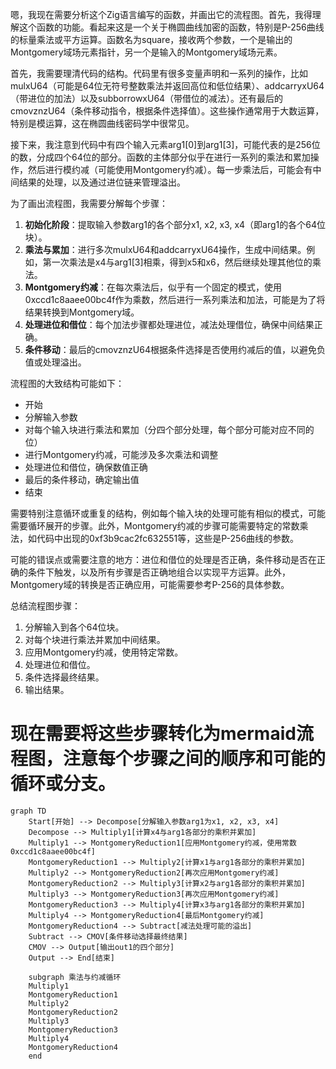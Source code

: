 嗯，我现在需要分析这个Zig语言编写的函数，并画出它的流程图。首先，我得理解这个函数的功能。看起来这是一个关于椭圆曲线加密的函数，特别是P-256曲线的标量乘法或平方运算。函数名为square，接收两个参数，一个是输出的Montgomery域场元素指针，另一个是输入的Montgomery域场元素。

首先，我需要理清代码的结构。代码里有很多变量声明和一系列的操作，比如mulxU64（可能是64位无符号整数乘法并返回高位和低位结果）、addcarryxU64（带进位的加法）以及subborrowxU64（带借位的减法）。还有最后的cmovznzU64（条件移动指令，根据条件选择值）。这些操作通常用于大数运算，特别是模运算，这在椭圆曲线密码学中很常见。

接下来，我注意到代码中有四个输入元素arg1[0]到arg1[3]，可能代表的是256位的数，分成四个64位的部分。函数的主体部分似乎在进行一系列的乘法和累加操作，然后进行模约减（可能使用Montgomery约减）。每一步乘法后，可能会有中间结果的处理，以及通过进位链来管理溢出。

为了画出流程图，我需要分解每个步骤：

1. **初始化阶段**：提取输入参数arg1的各个部分x1, x2, x3, x4（即arg1的各个64位块）。
2. **乘法与累加**：进行多次mulxU64和addcarryxU64操作，生成中间结果。例如，第一次乘法是x4与arg1[3]相乘，得到x5和x6，然后继续处理其他位的乘法。
3. **Montgomery约减**：在每次乘法后，似乎有一个固定的模式，使用0xccd1c8aaee00bc4f作为乘数，然后进行一系列乘法和加法，可能是为了将结果转换到Montgomery域。
4. **处理进位和借位**：每个加法步骤都处理进位，减法处理借位，确保中间结果正确。
5. **条件移动**：最后的cmovznzU64根据条件选择是否使用约减后的值，以避免负值或处理溢出。

流程图的大致结构可能如下：

- 开始
- 分解输入参数
- 对每个输入块进行乘法和累加（分四个部分处理，每个部分可能对应不同的位）
- 进行Montgomery约减，可能涉及多次乘法和调整
- 处理进位和借位，确保数值正确
- 最后的条件移动，确定输出值
- 结束

需要特别注意循环或重复的结构，例如每个输入块的处理可能有相似的模式，可能需要循环展开的步骤。此外，Montgomery约减的步骤可能需要特定的常数乘法，如代码中出现的0xf3b9cac2fc632551等，这些是P-256曲线的参数。

可能的错误点或需要注意的地方：进位和借位的处理是否正确，条件移动是否在正确的条件下触发，以及所有步骤是否正确地组合以实现平方运算。此外，Montgomery域的转换是否正确应用，可能需要参考P-256的具体参数。

总结流程图步骤：

1. 分解输入到各个64位块。
2. 对每个块进行乘法并累加中间结果。
3. 应用Montgomery约减，使用特定常数。
4. 处理进位和借位。
5. 条件选择最终结果。
6. 输出结果。

现在需要将这些步骤转化为mermaid流程图，注意每个步骤之间的顺序和可能的循环或分支。
================================================
```mermaid
graph TD
    Start[开始] --> Decompose[分解输入参数arg1为x1, x2, x3, x4]
    Decompose --> Multiply1[计算x4与arg1各部分的乘积并累加]
    Multiply1 --> MontgomeryReduction1[应用Montgomery约减，使用常数0xccd1c8aaee00bc4f]
    MontgomeryReduction1 --> Multiply2[计算x1与arg1各部分的乘积并累加]
    Multiply2 --> MontgomeryReduction2[再次应用Montgomery约减]
    MontgomeryReduction2 --> Multiply3[计算x2与arg1各部分的乘积并累加]
    Multiply3 --> MontgomeryReduction3[再次应用Montgomery约减]
    MontgomeryReduction3 --> Multiply4[计算x3与arg1各部分的乘积并累加]
    Multiply4 --> MontgomeryReduction4[最后Montgomery约减]
    MontgomeryReduction4 --> Subtract[减法处理可能的溢出]
    Subtract --> CMOV[条件移动选择最终结果]
    CMOV --> Output[输出out1的四个部分]
    Output --> End[结束]
    
    subgraph 乘法与约减循环
    Multiply1
    MontgomeryReduction1
    Multiply2
    MontgomeryReduction2
    Multiply3
    MontgomeryReduction3
    Multiply4
    MontgomeryReduction4
    end
```